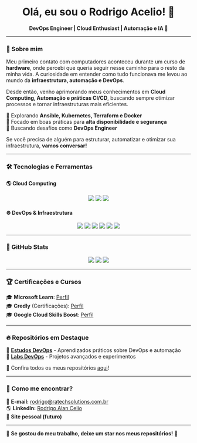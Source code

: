 <h1 align="center">Olá, eu sou o Rodrigo Acelio! 🚀</h1>

<p align="center">
  <strong>DevOps Engineer | Cloud Enthusiast | Automação e IA 🤖</strong>
</p>

---

### 🚀 Sobre mim
Meu primeiro contato com computadores aconteceu durante um curso de **hardware**, onde percebi que queria seguir nesse caminho para o resto da minha vida. A curiosidade em entender como tudo funcionava me levou ao mundo da **infraestrutura, automação e DevOps**.

Desde então, venho aprimorando meus conhecimentos em **Cloud Computing, Automação e práticas CI/CD**, buscando sempre otimizar processos e tornar infraestruturas mais eficientes.

🔹 Explorando **Ansible, Kubernetes, Terraform e Docker**  
🔹 Focado em boas práticas para **alta disponibilidade e segurança**  
🔹 Buscando desafios como **DevOps Engineer**  

Se você precisa de alguém para estruturar, automatizar e otimizar sua infraestrutura, **vamos conversar!**

---

### 🛠️ Tecnologias e Ferramentas

#### **🌎 Cloud Computing**
<p align="center">
  <img src="https://img.shields.io/badge/AWS-%23232F3E?style=for-the-badge&logo=amazon-aws&logoColor=white" />
  <img src="https://img.shields.io/badge/Azure-%230072C6?style=for-the-badge&logo=microsoft-azure&logoColor=white" />
  <img src="https://img.shields.io/badge/Google_Cloud-%234285F4?style=for-the-badge&logo=google-cloud&logoColor=white" />
</p>

#### **⚙️ DevOps & Infraestrutura**
<p align="center">
  <img src="https://img.shields.io/badge/Linux-%23FCC624?style=for-the-badge&logo=linux&logoColor=black" />
  <img src="https://img.shields.io/badge/Docker-%230db7ed?style=for-the-badge&logo=docker&logoColor=white" />
  <img src="https://img.shields.io/badge/Kubernetes-%23326ce5?style=for-the-badge&logo=kubernetes&logoColor=white" />
  <img src="https://img.shields.io/badge/Terraform-%235835CC?style=for-the-badge&logo=terraform&logoColor=white" />
  <img src="https://img.shields.io/badge/Ansible-%23EE0000?style=for-the-badge&logo=ansible&logoColor=white" />
  <img src="https://img.shields.io/badge/Git-%23F05032?style=for-the-badge&logo=git&logoColor=white" />
</p>

---

### 💊 GitHub Stats
<p align="center">
  <img src="https://github-profile-summary-cards.vercel.app/api/cards/profile-details?username=rodrigoacelio&theme=github_dark"/>
  <img src="https://github-readme-stats.vercel.app/api?username=rodrigoacelio&show_icons=true&theme=dark&include_all_commits=true&count_private=true"/>
  <img src="https://github-readme-streak-stats.herokuapp.com/?user=rodrigoacelio&theme=dark"/>
</p>

---

### 🏆 Certificações e Cursos
🎓 **Microsoft Learn**: [Perfil](https://learn.microsoft.com/pt-br/users/rodrigoalanclio-9704/)  
🎓 **Credly** (Certificações): [Perfil](https://www.credly.com/users/rodrigo-celio)  
🎓 **Google Cloud Skills Boost**: [Perfil](https://www.cloudskillsboost.google/public_profiles/424b7d97-aef6-4bf6-8c20-1fc6ab7d50ec)  

---

### 🔥 Repositórios em Destaque
🔹 [**Estudos DevOps**](https://github.com/rodrigoacelio/Estudos_DevOps) - Aprendizados práticos sobre DevOps e automação  
🔹 [**Labs DevOps**](https://github.com/rodrigoacelio/Labs_DevOps) - Projetos avançados e experimentos  

📌 Confira todos os meus repositórios [aqui](https://github.com/rodrigoacelio?tab=repositories)!

---

### 📢 Como me encontrar?
📩 **E-mail:** rodrigo@ratechsolutions.com.br  
🌎 **LinkedIn:** [Rodrigo Alan Celio](https://www.linkedin.com/in/rodrigoalancelio/)  
🚀 **Site pessoal (futuro)**  

---

🌟 **Se gostou do meu trabalho, deixe um star nos meus repositórios!** 🌟

